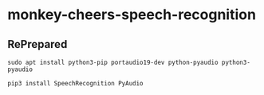 # monkey-cheers-speech-recognition

## RePrepared

```sudo apt install python3-pip portaudio19-dev python-pyaudio python3-pyaudio```

```pip3 install SpeechRecognition PyAudio```
